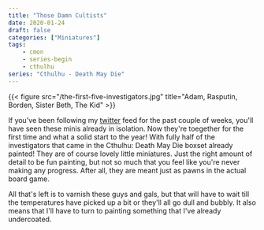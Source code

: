 ```yaml
---
title: "Those Damn Cultists"
date: 2020-01-24
draft: false
categories: ["Miniatures"]
tags:
    - cmon
    - series-begin
    - cthulhu
series: "Cthulhu - Death May Die"
---
```


{{< figure src="/the-first-five-investigators.jpg" title="Adam, Rasputin, Borden, Sister Beth, The Kid" >}}

If you've been following my [twitter] feed for the past couple of weeks, you'll have seen these minis already in isolation. Now they're toegether for the first time and what a solid start to the year! With fully half of the investigators that came in the Cthulhu: Death May Die boxset already painted! They are of course lovely little miniatures. Just the right amount of detail to be fun painting, but not so much that you feel like you're never making any progress. After all, they are meant just as pawns in the actual board game.

All that's left is to varnish these guys and gals, but that will have to wait till the temperatures have picked up a bit or they'll all go dull and bubbly. It also means that I'll have to turn to painting something that I've already undercoated.

[twitter]: https://twitter.com/peter_kuehne
